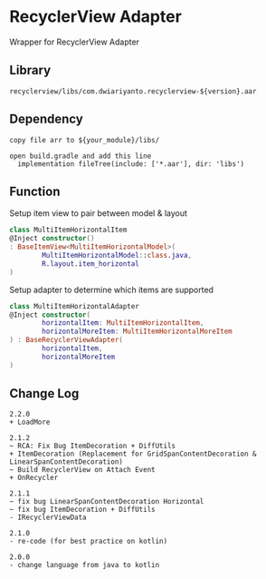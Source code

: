 # RecyclerView Adapter
Wrapper for RecyclerView Adapter

## Library

```
recyclerview/libs/com.dwiariyanto.recyclerview-${version}.aar
```

## Dependency

```
copy file arr to ${your_module}/libs/

open build.gradle and add this line
  implementation fileTree(include: ['*.aar'], dir: 'libs')
```

## Function

Setup item view to pair between model & layout
```kotlin
class MultiItemHorizontalItem
@Inject constructor()
: BaseItemView<MultiItemHorizontalModel>(
		MultiItemHorizontalModel::class.java,
		R.layout.item_horizontal
)
```

Setup adapter to determine which items are supported
```kotlin
class MultiItemHorizontalAdapter
@Inject constructor(
		horizontalItem: MultiItemHorizontalItem,
		horizontalMoreItem: MultiItemHorizontalMoreItem
) : BaseRecyclerViewAdapter(
		horizontalItem,
		horizontalMoreItem
)
```

## Change Log
```
2.2.0
+ LoadMore

2.1.2
~ RCA: Fix Bug ItemDecoration + DiffUtils
+ ItemDecoration (Replacement for GridSpanContentDecoration & LinearSpanContentDecoration)
~ Build RecyclerView on Attach Event
+ OnRecycler

2.1.1
~ fix bug LinearSpanContentDecoration Horizontal
~ fix bug ItemDecoration + DiffUtils
- IRecyclerViewData

2.1.0
- re-code (for best practice on kotlin)

2.0.0
- change language from java to kotlin
```
